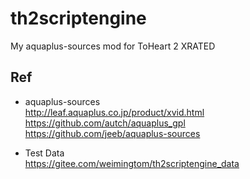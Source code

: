 # th2scriptengine
My aquaplus-sources mod for ToHeart 2 XRATED

## Ref  
* aquaplus-sources  
http://leaf.aquaplus.co.jp/product/xvid.html  
https://github.com/autch/aquaplus_gpl  
https://github.com/jeeb/aquaplus-sources  

* Test Data  
https://gitee.com/weimingtom/th2scriptengine_data  
